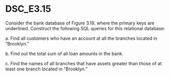 # DSC_E3.15

Consider the bank database of Figure 3.19, where the primary keys are underlined. Construct the following SQL queries for this relational database:

a. Find all customers who have an account at all the branches located in “Brooklyn.”

b. Find out the total sum of all loan amounts in the bank.

c. Find the names of all branches that have assets greater than those of at least one branch located in “Brooklyn.”